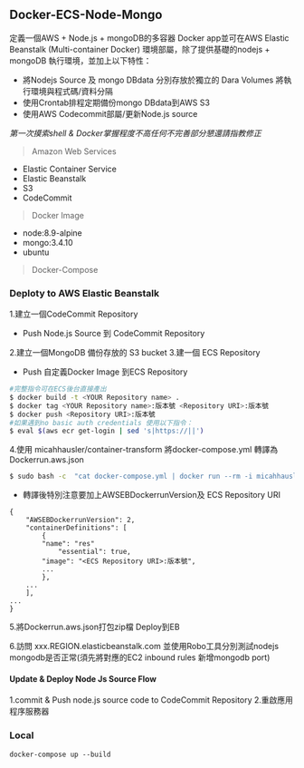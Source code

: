 ## Docker-ECS-Node-Mongo

定義一個AWS + Node.js + mongoDB的多容器 Docker app並可在AWS Elastic Beanstalk (Multi-container Docker) 環境部屬，除了提供基礎的nodejs + mongoDB 執行環境，並加上以下特性：
+ 將Nodejs Source 及 mongo DBdata 分別存放於獨立的 Dara Volumes 將執行環境與程式碼/資料分隔
+ 使用Crontab排程定期備份mongo DBdata到AWS S3
+ 使用AWS Codecommit部屬/更新Node.js source

*第一次摸索shell & Docker掌握程度不高任何不完善部分懇還請指教修正*

>Amazon Web Services
 + Elastic Container Service 
 + Elastic Beanstalk
 + S3
 + CodeCommit

>Docker Image
+ node:8.9-alpine
+ mongo:3.4.10
+ ubuntu

> Docker-Compose

### Deploty to AWS  Elastic Beanstalk

1.建立一個CodeCommit  Repository
 + Push Node.js Source 到 CodeCommit  Repository
 
2.建立一個MongoDB 備份存放的 S3 bucket
3.建一個 ECS Repository 
+ Push 自定義Docker Image  到ECS Repository 

```bash
#完整指令可在ECS後台直接產出
$ docker build -t <YOUR Repository name> .
$ docker tag <YOUR Repository name>:版本號 <Repository URI>:版本號
$ docker push <Repository URI>:版本號
#如果遇到no basic auth credentials 使用以下指令：
$ eval $(aws ecr get-login | sed 's|https://||')
```

4.使用 micahhausler/container-transform 將docker-compose.yml 轉譯為 Dockerrun.aws.json
```bash
$ sudo bash -c  "cat docker-compose.yml | docker run --rm -i micahhausler/container-transform >> Dockerrun.aws.json"
```
+ 轉譯後特別注意要加上AWSEBDockerrunVersion及 ECS Repository URI 
``` 
{
    "AWSEBDockerrunVersion": 2,
    "containerDefinitions": [
        {
	    "name": "res"
            "essential": true,
	    "image": "<ECS Repository URI>:版本號",
	    ...
        },
	...
    ],
...
}
```
5.將Dockerrun.aws.json打包zip檔 Deploy到EB

6.訪問 xxx.REGION.elasticbeanstalk.com 並使用Robo工具分別測試nodejs mongodb是否正常(須先將對應的EC2 inbound rules 新增mongodb port)
#### Update & Deploy Node Js Source Flow
1.commit & Push node.js source code to CodeCommit Repository 
2.重啟應用程序服務器

### Local

```
docker-compose up --build
```
